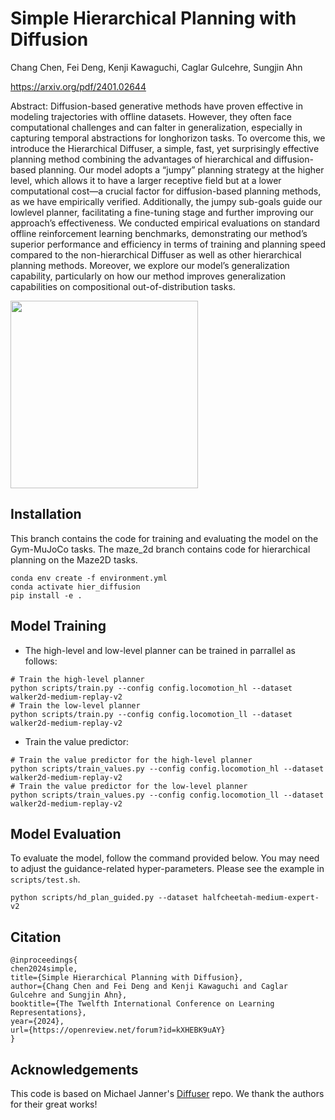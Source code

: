 # Simple Hierarchical Planning with Diffusion
Chang Chen, Fei Deng, Kenji Kawaguchi, Caglar Gulcehre, Sungjin Ahn

https://arxiv.org/pdf/2401.02644

Abstract: Diffusion-based generative methods have proven effective in modeling trajectories with offline datasets. However, they often face computational challenges and can falter in generalization, especially in capturing temporal abstractions for longhorizon tasks. To overcome this, we introduce the Hierarchical Diffuser, a simple, fast, yet surprisingly effective planning method combining the advantages of hierarchical and diffusion-based planning. Our model adopts a “jumpy” planning strategy at the higher level, which allows it to have a larger receptive field but at a lower computational cost—a crucial factor for diffusion-based planning methods, as we have empirically verified. Additionally, the jumpy sub-goals guide our lowlevel planner, facilitating a fine-tuning stage and further improving our approach’s effectiveness. We conducted empirical evaluations on standard offline reinforcement learning benchmarks, demonstrating our method’s superior performance and efficiency in terms of training and planning speed compared to the non-hierarchical Diffuser as well as other hierarchical planning methods. Moreover, we explore our model’s generalization capability, particularly on how our method improves generalization capabilities on compositional out-of-distribution tasks.

<img src="https://github.com/changchencc/Simple-Hierarchical-Planning-with-Diffusion/assets/22546741/0c59068d-0222-418f-b823-46acb54f28ae" height="300"/>

## Installation
This branch contains the code for training and evaluating the model on the Gym-MuJoCo tasks. The maze_2d branch contains code for hierarchical planning on the Maze2D tasks.

```
conda env create -f environment.yml
conda activate hier_diffusion
pip install -e .
```

## Model Training

- The high-level and low-level planner can be trained in parrallel as follows:
```
# Train the high-level planner
python scripts/train.py --config config.locomotion_hl --dataset walker2d-medium-replay-v2
# Train the low-level planner
python scripts/train.py --config config.locomotion_ll --dataset walker2d-medium-replay-v2
```

- Train the value predictor:
```
# Train the value predictor for the high-level planner
python scripts/train_values.py --config config.locomotion_hl --dataset walker2d-medium-replay-v2
# Train the value predictor for the low-level planner
python scripts/train_values.py --config config.locomotion_ll --dataset walker2d-medium-replay-v2
```

## Model Evaluation
To evaluate the model, follow the command provided below. You may need to adjust the guidance-related hyper-parameters. Please see the example in `scripts/test.sh`.
```
python scripts/hd_plan_guided.py --dataset halfcheetah-medium-expert-v2
```

## Citation
```
@inproceedings{
chen2024simple,
title={Simple Hierarchical Planning with Diffusion},
author={Chang Chen and Fei Deng and Kenji Kawaguchi and Caglar Gulcehre and Sungjin Ahn},
booktitle={The Twelfth International Conference on Learning Representations},
year={2024},
url={https://openreview.net/forum?id=kXHEBK9uAY}
}
```

## Acknowledgements
This code is based on Michael Janner's [Diffuser](https://github.com/jannerm/diffuser) repo. We thank the authors for their great works!
